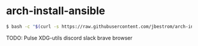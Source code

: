 # arch-install-ansible


```bash
$ bash -c "$(curl -s https://raw.githubusercontent.com/jbestrom/arch-install-ansible/master/install.sh)"
```


TODO:
Pulse
XDG-utils
discord
slack
brave browser
